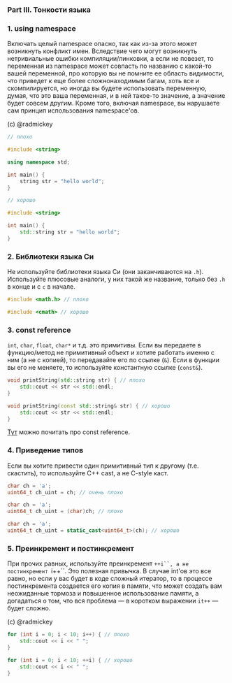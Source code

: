 ### Part III. Тонкости языка

### 1. using namespace

Включать целый namespace опасно, так как из-за этого может возникнуть конфликт имен. Вследствие чего могут возникнуть нетривиальные ошибки компиляции/линковки, а если не повезет, то переменная из namespace может совпасть по названию с какой-то вашей переменной, про которую вы не помните ее область видимости, что приведет к еще более сложнонаходимым багам, хоть все и скомпилируется, но иногда вы будете использовать переменную, думая, что это ваша переменная, и в ней такое-то значение, а значение будет совсем другим. Кроме того, включая namespace, вы нарушаете сам принцип использования namespace'ов.

(c) @radmickey

```C++
// плохо

#include <string>

using namespace std;

int main() {
    string str = "hello world";
}

// хорошо

#include <string>

int main() {
    std::string str = "hello world";
}
```
### 2. Библиотеки языка Си

Не используйте библиотеки языка Си (они заканчиваются на `.h`). Используйте плюсовые аналоги, у них такой же название, только без `.h` в конце и с `c` в начале.

```C++
#include <math.h> // плохо

#include <cmath> // хорошо
```

### 3. const reference

`int`, `char`, `float`, `char*` и т.д. это примитивы. Если вы передаете в функцию/метод не примитивный объект и хотите работать именно с ним (а не с копией), то передавайте его по ссылке (`&`). Если в функции вы его не меняете, то используйте константную ссылке (`const&`).

```C++
void printString(std::string str) { // плохо
    std::cout << str << std::endl;
}

void printString(const std::string& str) { // хорошо
    std::cout << str << std::endl;
}
```

[Тут](https://stackoverflow.com/questions/2627166/what-is-the-difference-between-a-const-reference-and-normal-parameter) можно почитать про const reference.

### 4. Приведение типов

Если вы хотите привести один примитивный тип к другому (т.е. скастить), то используйте C++ cast, а не C-style каст.

```C++
char ch = 'a';
uint64_t ch_uint = ch; // очень плохо

char ch = 'a';
uint64_t ch_uint = (char)ch; // плохо

char ch = 'a';
uint64_t ch_uint = static_cast<uint64_t>(ch); // хорошо
```

### 5. Преинкремент и постинкремент 

При прочих равных, используйте преинкремент `++i``, а не постинкремент `i++``. Это полезная привычка. В случае int'ов это все равно, но если у вас будет в коде сложный итератор, то в процессе постинкремента создается его копия в памяти, что может создать вам неожиданные тормоза и повышенное использование памяти, а догадаться о том, что вся проблема — в коротком выражении `it++` — будет сложно.

(c) @radmickey

```C++
for (int i = 0; i < 10; i++) { // плохо
    std::cout << i << " ";
}

for (int i = 0; i < 10; ++i) { // хорошо
    std::cout << i << " ";
}
```
